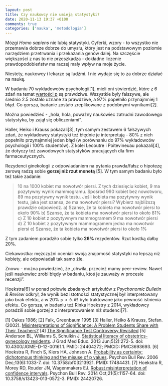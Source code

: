 ```yaml
---
layout: post
title: Czy naukowcy nie umieją statystyki?
date: 2020-11-13 19:37 +0100
comments: true
categories: ['nauka', 'metodologia']
---
```


Mózgi _Homo sapiens_ nie lubią statystyki. Cyferki, wzory - to wszystko nie przemawia dobrze dobrze do umysłu, który jest na podstawowym poziomie narzędziem przetrwania i przekazania genów dalej.
Na szczęście większości z nas to nie przeszkadza - dokładne liczenie prawdopodobieństw ma raczej mały wpływ na moje życie.

Niestety, naukowcy i lekarze są ludźmi. I nie wydaje się to za dobrze działać na naukę.

W badaniu 70 wykładowców psychologii[1], mieli oni stwierdzić, które z 6 zdań na temat [wartości p](https://pl.wikipedia.org/wiki/Warto%C5%9B%C4%87_p) są prawdziwe. Wszystkie były falszywe, ale średnio 2.5 zostało uznane za prawdziwe, a 97% popełniło przynajmniej 1 błąd. Co gorsza, badanie zostało zreplikowane z podobnymi wynikami[2].

Można powiedzieć - „hola, hola, poważny naukowiec zatrudni zawodowego statystyka, by zajął się obliczeniami”.

Haller, Heiko i Krauss pokazali[3], tym samym zestawem 6 fałszywych zdań, że wykładowcy statystyki też błędnie je interpretują - 80% z nich popełniło przynajmniej jeden błąd (w porównaniu do 97% wykładowców psychologii i 100% studentów).  Z kolei Lecoutre i Poitevineuau pokazali[4], że dotyczy też zawodowych statystyków pracujących dla firm farmaceutycznych.

Rezydenci ginekologii z odpowiadaniem na pytania prawda/fałsz o hipotezę zerową radzą sobie **gorzej niż rzut monetą** [5]. W tym samym badaniu było też takie zadanie:

> 10 na 1000 kobiet ma nowotwór piersi. Z tych dziesięciu kobiet, 9 ma pozytywny wynik mammogramu. Spośród 990 kobiet bez nowotworu, 89 ma pozytywny wynik testu. Jeśli kobieta ma pozytywny wynik testu, jaka jest szansa, że ma nowotwór piersi? Wybierz najbliższą prawdzie odpowiedź.
> a) Szanse, że ta kobieta ma nowotwór piersi to około 90% 
> b) Szanse, że ta kobieta ma nowotwór piersi to około 81% 
> c) Z 10 kobiet z pozytywnym mammogramem 9 ma nowotwór piersi 
> d) Z 10 kobiet z pozytywnym mammogramem jedna ma nowotwór piersi 
> e) Szanse, że ta kobieta ma nowotwór piersi to około 1%

Z tym zadaniem poradziło sobie tylko **26%** rezydentów. Rzut kostką dałby 20%.

Ciekawostka: mężczyźni oceniali swoją znajomość statystyki na lepszą niż kobiety, ale odpowiadali tak samo źle.

Znowu - można powiedzieć, że „chwila, przecież mamy peer-review. Nawet jeśli naukowiec zrobi błędy w badaniu, ktoś je zauważy w procesie recenzji”.

 

Hoekstra[6] w ponad połowie zbadanych artykułów z _Psychonomic Bulletin & Review_ odkrył, że wynik bez istotności statystycznej był interpretowany jako brak efektu, a w 20% `p < 0.05` było traktowane jako pewność istnienia efektu. Co gorsza, w badaniu też Rinka Hoekstry z 2014, wykładowcy poradzili sobie gorzej z z interpretowaniem niż studenci[7].


[1] Oakes 1986;
[2] Falk, Greenbaum 1995
[3] Haller, Heiko & Krauss, Stefan. (2002). [Misinterpretations of Significance: A Problem Students Share with Their Teachers?](https://www.researchgate.net/publication/27262211_Misinterpretations_of_Significance_A_Problem_Students_Share_with_Their_Teachers)
[4] [The Significance Test Controversy Revisited](https://link.springer.com/book/10.1007/978-3-662-44046-9)
[5] Anderson BL, Williams S, Schulkin J. [Statistical literacy of obstetrics-gynecology residents](https://www.ncbi.nlm.nih.gov/pmc/articles/PMC3693693/). J Grad Med Educ. 2013 Jun;5(2):272-5. doi: 10.4300/JGME-D-12-00161.1. PMID: 24404272; PMCID: PMC3693693.
[6] Hoekstra R, Finch S, Kiers HA, Johnson A. [Probability as certainty: dichotomous thinking and the misuse of p values](https://link.springer.com/article/10.3758/BF03213921). Psychon Bull Rev. 2006 Dec;13(6):1033-7. doi: 10.3758/bf03213921. PMID: 17484431.
[7] Hoekstra R, Morey RD, Rouder JN, Wagenmakers EJ. [Robust misinterpretation of confidence intervals](https://pubmed.ncbi.nlm.nih.gov/24420726/). Psychon Bull Rev. 2014 Oct;21(5):1157-64. doi: 10.3758/s13423-013-0572-3. PMID: 24420726.
